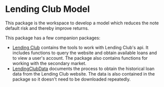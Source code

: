 # Lending Club Model 

This package is the workspace to develop a model which reduces the note default risk and thereby improve returns.

This package has a few companion packages:
- [Lending Club](www.ryankuhn.net/LendingClub) contains the tools to work with Lending Club's api. It includes functions to query the website and obtain available loans and to view a user's account. The package also contains functions for working with the secondary market.
- [LendingClubData](www.ryankuhn.net/LendingClubData)  documents the process to obtain the historical loan data from the Lending Club website. The data is also contained in the package so it doesn't need to be downloaded repeatedly. 